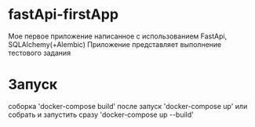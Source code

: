# fastApi-firstApp
Мое первое приложение написанное с использованием FastApi, SQLAlchemy(+Alembic)
Приложение представляет выполнение тестового задания
# Запуск
соборка
'docker-compose build'
после запуск
'docker-compose up'
или собрать и запустить сразу
'docker-compose up --build'
